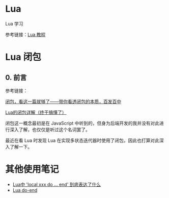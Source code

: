 # Lua

Lua 学习

参考链接：[Lua 教程](https://www.runoob.com/lua/lua-tutorial.html)

# Lua 闭包

## 0. 前言

参考链接：

[闭包，看这一篇就够了——带你看透闭包的本质，百发百中](https://blog.csdn.net/weixin_43586120/article/details/89456183) 

[Lua的闭包详解（终于搞懂了）](https://www.cnblogs.com/zzy-frisrtblog/p/5864209.html)

闭包这一概念最初是在 JavaScript 中听到的，但身为后端开发的我并没有对此进行深入了解，也仅仅是听过这个名词罢了。

最近在看 Lua 时发现 Lua 在实现多状态迭代器时使用了闭包，因此也打算对此深入了解一下。

# 其他使用笔记

- [Lua中 'local xxx do ... end' 到底表达了什么](https://blog.csdn.net/albertsh/article/details/77600112)
- [Lua do-end](https://blog.csdn.net/fightsyj/article/details/111289397)